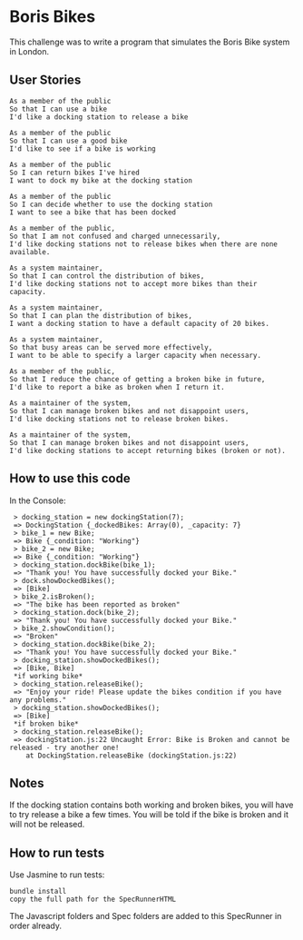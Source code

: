# Boris Bikes

This challenge was to write a program that simulates the Boris Bike system in London.

## User Stories
```
As a member of the public
So that I can use a bike
I'd like a docking station to release a bike
```

```
As a member of the public
So that I can use a good bike
I'd like to see if a bike is working
```

```
As a member of the public
So I can return bikes I've hired
I want to dock my bike at the docking station
```

```
As a member of the public
So I can decide whether to use the docking station
I want to see a bike that has been docked
```

```
As a member of the public,
So that I am not confused and charged unnecessarily,
I'd like docking stations not to release bikes when there are none available.
```

```
As a system maintainer,
So that I can control the distribution of bikes,
I'd like docking stations not to accept more bikes than their capacity.
```

```
As a system maintainer,
So that I can plan the distribution of bikes,
I want a docking station to have a default capacity of 20 bikes.
```

```
As a system maintainer,
So that busy areas can be served more effectively,
I want to be able to specify a larger capacity when necessary.
```

```
As a member of the public,
So that I reduce the chance of getting a broken bike in future,
I'd like to report a bike as broken when I return it.
```

```
As a maintainer of the system,
So that I can manage broken bikes and not disappoint users,
I'd like docking stations not to release broken bikes.
```

```
As a maintainer of the system,
So that I can manage broken bikes and not disappoint users,
I'd like docking stations to accept returning bikes (broken or not).
```

## How to use this code

In the Console:

```Using the console while viewing the SpecRunner.HTML
 > docking_station = new dockingStation(7);
 => DockingStation {_dockedBikes: Array(0), _capacity: 7}
 > bike_1 = new Bike;
 => Bike {_condition: "Working"}
 > bike_2 = new Bike;
 => Bike {_condition: "Working"}
 > docking_station.dockBike(bike_1);
 => "Thank you! You have successfully docked your Bike."
 > dock.showDockedBikes();
 => [Bike]
 > bike_2.isBroken();
 => "The bike has been reported as broken"
 > docking_station.dock(bike_2);
 => "Thank you! You have successfully docked your Bike."
 > bike_2.showCondition();
 => "Broken"
 > docking_station.dockBike(bike_2);
 => "Thank you! You have successfully docked your Bike."
 > docking_station.showDockedBikes();
 => [Bike, Bike]
 *if working bike*
 > docking_station.releaseBike();
 => "Enjoy your ride! Please update the bikes condition if you have any problems."
 > docking_station.showDockedBikes();
 => [Bike]
 *if broken bike*
 > docking_station.releaseBike();
 => dockingStation.js:22 Uncaught Error: Bike is Broken and cannot be released - try another one!
    at DockingStation.releaseBike (dockingStation.js:22)
```

## Notes

If the docking station contains both working and broken bikes, you will have to try release a bike a few times. You will be  told if the  bike is broken and it will not be released.

## How to run tests

Use Jasmine to run tests:

```
bundle install
copy the full path for the SpecRunnerHTML
```

The Javascript folders and Spec folders are added to this SpecRunner in order already.
